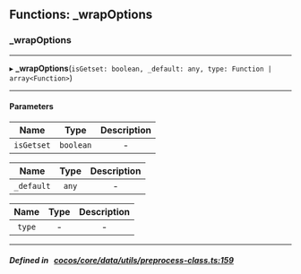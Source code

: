 ## Functions: _wrapOptions

### _wrapOptions


___
▸ **_wrapOptions**(`isGetset: boolean, _default: any, type: Function | array<Function>`)
___


#### Parameters

| Name | Type | Description |
| :------: | :------: | :------: |
| `isGetset` | `boolean` | - |

| Name | Type | Description |
| :------: | :------: | :------: |
| `_default` | `any` | - |

| Name | Type | Description |
| :------: | :------: | :------: |
| `type` | - | - |


___


##### Defined in &nbsp;   [cocos/core/data/utils/preprocess-class.ts:159](https://github.com/cocos-creator/engine/blob/c7bf6b8a9/cocos/core/data/utils/preprocess-class.ts#L159)&nbsp;
